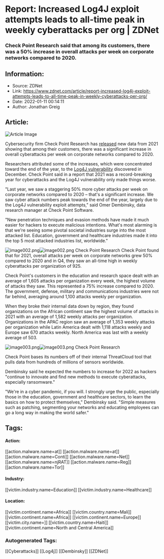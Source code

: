# Report: Increased Log4J exploit attempts leads to all-time peak in weekly cyberattacks per org | ZDNet
### Check Point Research said that among its customers, there was a 50% increase in overall attacks per week on corporate networks compared to 2020.

## Information:
+ Source: ZDNet
+ Link: https://www.zdnet.com/article/report-increased-log4j-exploit-attempts-leads-to-all-time-peak-in-weekly-cyberattacks-per-org/
+ Date: 2022-01-11 00:14:11
+ Author: Jonathan Greig


## Article:
![Article Image](https://www.zdnet.com/a/img/resize/455b3941853bbe92a3a8d933b4baf915227ffdac/2021/07/23/07367b4b-a168-423d-9a55-9e041eb2f38c/researchers-find-new-attack-vector-cybersecurity.jpg?width=770&height=578&fit=crop&auto=webp)

Cybersecurity firm Check Point Research has [released](https://blog.checkpoint.com/2022/01/10/check-point-research-cyber-attacks-increased-50-year-over-year/) new data from 2021 showing that among their customers, there was a significant increase in overall cyberattacks per week on corporate networks compared to 2020.

Researchers attributed some of the increases, which were concentrated toward the end of the year, to the [Log4J vulnerability](https://www.zdnet.com/article/log4j-zero-day-flaw-what-you-need-to-know-and-how-to-protect-yourself/) discovered in December. Check Point said in a report that 2021 was a record-breaking year for cyberattacks and the Log4J vulnerability only made things worse.


"Last year, we saw a staggering 50% more cyber attacks per week on corporate networks compared to 2020 – that's a significant increase. We saw cyber attack numbers peak towards the end of the year, largely due to the Log4J vulnerability exploit attempts," said Omer Dembinsky, data research manager at Check Point Software.  

"New penetration techniques and evasion methods have made it much easier for hackers to execute malicious intentions. What's most alarming is that we're seeing some pivotal societal industries surge into the most attacked list. Education, government and healthcare industries made it into the top 5 most attacked industries list, worldwide." 

![image002.png]()![image002.png](https://www.zdnet.com/a/img/resize/e45357eb676b45bfb1fa441adb443260402b4eb2/2022/01/11/b6afbf0d-17d9-4438-8532-ff1074404680/image002.png?width=470&fit=bounds&auto=webp)
 Check Point Research
 Check Point found that for 2021, overall attacks per week on corporate networks grew 50% compared to 2020 and in Q4, they saw an all-time high in weekly cyberattacks per organization of 925. 

Check Point's customers in the education and research space dealt with an average of 1,605 attacks per organization every week, the highest volume of attacks they saw. This represented a 75% increase compared to 2020. The government, defense, military and communications industries were not far behind, averaging around 1,100 attacks weekly per organization.

When they broke their internal data down by region, they found organizations on the African continent saw the highest volume of attacks in 2021 with an average of 1,582 weekly attacks per organization. Organizations in the APAC region saw an average of 1,353 weekly attacks per organization while Latin America dealt with 1,118 attacks weekly and Europe saw 670 attacks weekly. North America was last with a weekly average of 503. 

![image003.png]()![image003.png](https://www.zdnet.com/a/img/resize/697b771d67e1f59d587a1cfa27df28e9dbbb9fb2/2022/01/11/492cf038-ca09-411d-8635-25615a30b4a7/image003.png?width=470&fit=bounds&auto=webp)
 Check Point Research
 




Check Point bases its numbers off of their internal ThreatCloud tool that pulls data from hundreds of millions of sensors worldwide. 

Dembinsky said he expected the numbers to increase for 2022 as hackers "continue to innovate and find new methods to execute cyberattacks, especially ransomware." 

"We're in a cyber pandemic, if you will. I strongly urge the public, especially those in the education, government and healthcare sectors, to learn the basics on how to protect themselves," Dembinsky said. "Simple measures such as patching, segmenting your networks and educating employees can go a long way in making the world safer." 





## Tags:

#### Action:
[[action.malware.name=at]] [[action.malware.name=at]] [[action.malware.name=Conti]] [[action.malware.name=Net]] [[action.malware.name=njRAT]] [[action.malware.name=Reg]] [[action.malware.name=Tor]]

#### Industry:
[[victim.industry.name=Education]] [[victim.industry.name=Healthcare]]

#### Location:
[[victim.continent.name=Africa]] [[victim.country.name=Mali]] [[victim.continent.name=Africa]] [[victim.continent.name=Europe]] [[victim.city.name=]] [[victim.country.name=Haiti]] [[victim.continent.name=North and Central America]]

### Autogenerated Tags:
[[Cyberattacks]] [[Log4j]] [[Dembinsky]] [[ZDNet]]

